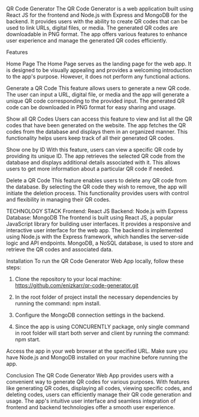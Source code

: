 QR Code Generator
The QR Code Generator is a web application built using React JS for the frontend and Node.js with Express and MongoDB for the backend. It provides users with the ability to create QR codes that can be used to link URLs, digital files, or media. The generated QR codes are downloadable in PNG format. The app offers various features to enhance user experience and manage the generated QR codes efficiently.

Features

Home Page
The Home Page serves as the landing page for the web app. It is designed to be visually appealing and provides a welcoming introduction to the app's purpose. However, it does not perform any functional actions.

Generate a QR Code
This feature allows users to generate a new QR code. The user can input a URL, digital file, or media and the app will generate a unique QR code corresponding to the provided input. The generated QR code can be downloaded in PNG format for easy sharing and usage.

Show all QR Codes
Users can access this feature to view and list all the QR codes that have been generated on the website. The app fetches the QR codes from the database and displays them in an organized manner. This functionality helps users keep track of all their generated QR codes.

Show one by ID
With this feature, users can view a specific QR code by providing its unique ID. The app retrieves the selected QR code from the database and displays additional details associated with it. This allows users to get more information about a particular QR code if needed.

Delete a QR Code
This feature enables users to delete any QR code from the database. By selecting the QR code they wish to remove, the app will initiate the deletion process. This functionality provides users with control and flexibility in managing their QR codes.

TECHNOLOGY STACK
Frontend: React JS
Backend: Node.js with Express
Database: MongoDB
The frontend is built using React JS, a popular JavaScript library for building user interfaces. It provides a responsive and interactive user interface for the web app. The backend is implemented using Node.js with the Express framework, which handles the server-side logic and API endpoints. MongoDB, a NoSQL database, is used to store and retrieve the QR codes and associated data.


Installation
To run the QR Code Generator Web App locally, follow these steps:

1. Clone the repository to your local machine: https://github.com/enizkarr/qr-code-generator.git

2. In the root folder of project install the necessary dependencies by running the command: npm install.
3. Configure the MongoDB connection settings in the backend.
4. Since the app is using CONCURENTLY package, only single command in root folder will start both server and client by running the command: npm start.

Access the app in your web browser at the specified URL.
Make sure you have Node.js and MongoDB installed on your machine before running the app.

Conclusion
The QR Code Generator Web App provides users with a convenient way to generate QR codes for various purposes. With features like generating QR codes, displaying all codes, viewing specific codes, and deleting codes, users can efficiently manage their QR code generation and usage. The app's intuitive user interface and seamless integration of frontend and backend technologies offer a smooth user experience.
